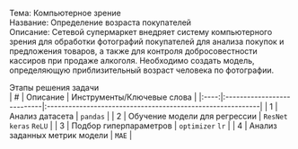 Тема: Компьютерное зрение    
Название: Определение возраста покупателей    
Описание: Сетевой супермаркет внедряет систему компьютерного зрения для обработки фотографий покупателей для анализа покупок и предложения товаров, а также для контроля добросовестности кассиров при продаже алкоголя. Необходимо создать модель, определяющую приблизительный возраст человека по фотографии.
    
Этапы решения задачи    
| # | Описание | Инструменты/Ключевые слова |
|:----:|:---------------------------|:-----------------------------------------------------------|
| 1 | Анализ датасета | `pandas` |
| 2 | Обучение модели для регрессии | `ResNet` `keras` `ReLU` |
| 3 | Подбор гиперпараметров | `optimizer` `lr` |
| 4 | Анализ заданных метрик модели | `MAE` |


